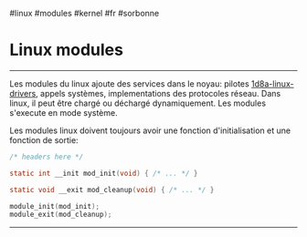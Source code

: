 #linux #modules #kernel #fr #sorbonne 
# Linux modules
---
Les modules du linux ajoute des services dans le noyau: pilotes [1d8a-linux-drivers](1d8a-linux-drivers.md), appels systèmes, implementations des protocoles réseau.
Dans linux, il peut être chargé ou déchargé dynamiquement. Les modules s'execute en mode système.

Les modules linux doivent toujours avoir une fonction d'initialisation et une fonction de sortie:
```c
/* headers here */

static int __init mod_init(void) { /* ... */ }

static void __exit mod_cleanup(void) { /* ... */ }

module_init(mod_init);
module_exit(mod_cleanup);
```

---

